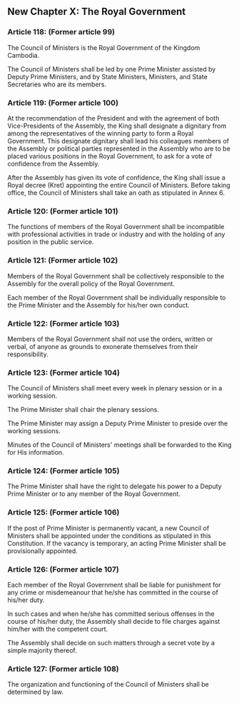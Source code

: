 ## New Chapter X: The Royal Government

### Article 118: (Former article 99)
The Council of Ministers is the Royal Government of the Kingdom Cambodia.

The Council of Ministers shall be led by one Prime Minister assisted by Deputy Prime Ministers, and by State Ministers, Ministers, and State Secretaries who are its members.

### Article 119: (Former article 100)
At the recommendation of the President and with the agreement of both Vice-Presidents of the Assembly, the King shall designate a dignitary from among the representatives of the winning party to form a Royal Government. This designate dignitary shall lead his colleagues members of the Assembly or political parties represented in the Assembly who are to be placed various positions in the Royal Government, to ask for a vote of confidence from the Assembly.

After the Assembly has given its vote of confidence, the King shall issue a Royal decree (Kret) appointing the entire Council of Ministers.
Before taking office, the Council of Ministers shall take an oath as stipulated in Annex 6.

### Article 120: (Former article 101)
The functions of members of the Royal Government shall be incompatible with professional activities in trade or industry and with the holding of any position in the public service.

### Article 121: (Former article 102)
Members of the Royal Government shall be collectively responsible to the Assembly for the overall policy of the Royal Government.

Each member of the Royal Government shall be individually responsible to the Prime Minister and the Assembly for his/her own conduct.

### Article 122: (Former article 103)
Members of the Royal Government shall not use the orders, written or verbal, of anyone as grounds to exonerate themselves from their responsibility.

### Article 123: (Former article 104)
The Council of Ministers shall meet every week in plenary session or in a working session.

The Prime Minister shall chair the plenary sessions.

The Prime Minister may assign a Deputy Prime Minister to preside over the working sessions.

Minutes of the Council of Ministers' meetings shall be forwarded to the King for His information.

### Article 124: (Former article 105)
The Prime Minister shall have the right to delegate his power to a Deputy Prime Minister or to any member of the Royal Government.

### Article 125: (Former article 106)
If the post of Prime Minister is permanently vacant, a new Council of Ministers shall be appointed under the conditions as stipulated in this Constitution. If the vacancy is temporary, an acting Prime Minister shall be provisionally appointed.

### Article 126: (Former article 107)
Each member of the Royal Government shall be liable for punishment for any crime or misdemeanour that he/she has committed in the course of his/her duty.

In such cases and when he/she has committed serious offenses in the course of his/her duty, the Assembly shall decide to file charges against him/her with the competent court.

The Assembly shall decide on such matters through a secret vote by a simple majority thereof.

### Article 127: (Former article 108)
The organization and functioning of the Council of Ministers shall be determined by law.